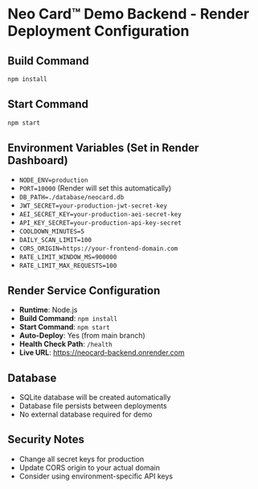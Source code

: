 # Neo Card™ Demo Backend - Render Deployment Configuration

## Build Command

```bash
npm install
```

## Start Command

```bash
npm start
```

## Environment Variables (Set in Render Dashboard)

- `NODE_ENV=production`
- `PORT=10000` (Render will set this automatically)
- `DB_PATH=./database/neocard.db`
- `JWT_SECRET=your-production-jwt-secret-key`
- `AEI_SECRET_KEY=your-production-aei-secret-key`
- `API_KEY_SECRET=your-production-api-key-secret`
- `COOLDOWN_MINUTES=5`
- `DAILY_SCAN_LIMIT=100`
- `CORS_ORIGIN=https://your-frontend-domain.com`
- `RATE_LIMIT_WINDOW_MS=900000`
- `RATE_LIMIT_MAX_REQUESTS=100`

## Render Service Configuration

- **Runtime**: Node.js
- **Build Command**: `npm install`
- **Start Command**: `npm start`
- **Auto-Deploy**: Yes (from main branch)
- **Health Check Path**: `/health`
- **Live URL**: https://neocard-backend.onrender.com

## Database

- SQLite database will be created automatically
- Database file persists between deployments
- No external database required for demo

## Security Notes

- Change all secret keys for production
- Update CORS origin to your actual domain
- Consider using environment-specific API keys
